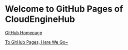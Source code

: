 # Welcome to GitHub Pages of CloudEngineHub

[GitHub Homepage](https://github.com/CloudEngineHub)

[To GitHub Pages, Here We Go~](https://cloudenginehub.github.io)

<!-- ![GitHub Pages Cover](/assets/images/github-pages-cover.png) -->
